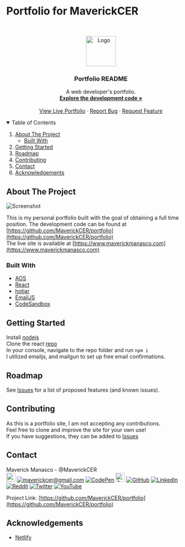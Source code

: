 <!--
*** Thanks for checking out the portfolio README.md
*** If would like to help make this design better,
*** please fork the repo and create a pull request.
-->
# Portfolio for MaverickCER
<!-- MaverickCER LOGO -->
<br />
<p align="center">
  <a href="https://github.com/MaverickCER/portfolio/edit/main/README.md">
    <img src="https://i.imgur.com/FPLubfR.png" alt="Logo" width="80" height="auto">
  </a>

  <h3 align="center">Portfolio README</h3>

  <p align="center">
    A web developer's portfolio.
    <br />
    <a href="https://github.com/MaverickCER/portfolio/img/websitethumb.png"><strong>Explore the development code »</strong></a>
    <br />
    <br />
    <a href="https://www.maverickmanasco.com">View Live Portfolio</a>
    ·
    <a href="https://github.com/MaverickCER/portfolio/issues">Report Bug</a>
    ·
    <a href="https://github.com/MaverickCER/portfolio/issues">Request Feature</a>
  </p>
</p>


<!-- TABLE OF CONTENTS -->
<details open="open">
  <summary>Table of Contents</summary>
  <ol>
    <li>
      <a href="#about-the-project">About The Project</a>
      <ul><li><a href="#built-with">Built With</a></li></ul>
    </li>
    <li><a href="#getting-started">Getting Started</a></li>
    <li><a href="#roadmap">Roadmap</a></li>
    <li><a href="#contributing">Contributing</a></li>
    <li><a href="#contact">Contact</a></li>
    <li><a href="#acknowledgements">Acknowledgements</a></li>
  </ol>
</details>


<!-- ABOUT THE PROJECT -->
## About The Project

![Screenshot](https://github.com/MaverickCER/portfolio/img/websitethumb.png "Portfolio")

This is my personal portfolio built with the goal of obtaining a full time position.
The development code can be found at [https://github.com/MaverickCER/portfolio](https://github.com/MaverickCER/portfolio)<br/>
The live site is available at [https://www.maverickmanasco.com](https://www.maverickmanasco.com)

### Built With

* [AOS](https://michalsnik.github.io/aos/)
* [React](https://reactjs.org/)
* [hotjar](https://www.hotjar.com/)
* [EmailJS](https://www.emailjs.com/)
* [CodeSandbox](https://www.codesandbox.io/)


<!-- GETTING STARTED -->
## Getting Started

Install [nodejs](https://nodejs.org/)<br/>
Clone the react [repo](https://github.com/MaverickCER/portfolio)<br/>
In your console, navigate to the repo folder and run `npm i`<br/>
I utilized emailjs, and mailgun to set up free email confirmations.


<!-- ROADMAP -->
## Roadmap

See [Issues](https://github.com/MaverickCER/portfolio/issues) for a list of proposed features (and known issues).


<!-- CONTRIBUTING -->
## Contributing

As this is a portfolio site, I am not accepting any contributions.<br/>
Feel free to clone and improve the site for your own use!<br/>
If you have suggestions, they can be added to [Issues](https://github.com/MaverickCER/portfolio/issues)


<!-- CONTACT -->
## Contact

Maverick Manasco - @MaverickCER<br/>
[<img src="https://i.imgur.com/ug3iVUk.png" alt="https://www.maverickmanasco.com" width="auto" height="24px">](https://www.maverickmanasco.com) 
[![maverickcer@gmail.com](https://cdn3.iconfinder.com/data/icons/social-rounded-2/72/Email-24.png)](mailto:maverickcer@gmail.com) 
[![CodePen](https://cdn3.iconfinder.com/data/icons/social-rounded-2/72/Codepen-24.png)](https://codepen.io/maverickcer) 
[<img src="https://i.imgur.com/QAFF9m4.png" alt="CodeSandbox" width="auto" height="24px">](https://codesandbox.io/u/MaverickCER) 
[![GitHub](https://cdn3.iconfinder.com/data/icons/social-rounded-2/72/GitHub-24.png)](https://github.com/MaverickCER) 
[![LinkedIn](https://cdn3.iconfinder.com/data/icons/social-rounded-2/72/Linkedin-24.png)](https://www.linkedin.com/in/maverickmanasco/) 
[![Reddit](https://cdn0.iconfinder.com/data/icons/social-rounded/72/Reddit-24.png)](https://www.reddit.com/user/maverickcer) 
[![Twitter](https://cdn0.iconfinder.com/data/icons/social-rounded/72/Twitter-24.png)](https://twitter.com/MaverickCER) 
[![YouTube](https://cdn0.iconfinder.com/data/icons/social-rounded/72/Youtube-24.png)](https://studio.youtube.com/channel/UCkYSvi4dRFcsrSIbE5Sflmg)

Project Link: [https://github.com/MaverickCER/portfolio](https://github.com/MaverickCER/portfolio)


<!-- ACKNOWLEDGEMENTS -->
## Acknowledgements
* [Netlify](https://www.netlify.com/)

